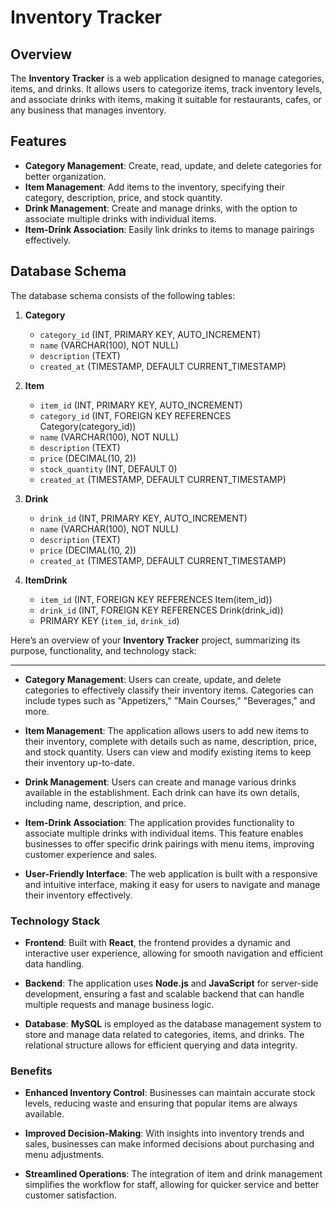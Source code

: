 # Inventory Tracker

## Overview

The **Inventory Tracker** is a web application designed to manage categories, items, and drinks. It allows users to categorize items, track inventory levels, and associate drinks with items, making it suitable for restaurants, cafes, or any business that manages inventory.

## Features

- **Category Management**: Create, read, update, and delete categories for better organization.
- **Item Management**: Add items to the inventory, specifying their category, description, price, and stock quantity.
- **Drink Management**: Create and manage drinks, with the option to associate multiple drinks with individual items.
- **Item-Drink Association**: Easily link drinks to items to manage pairings effectively.

## Database Schema

The database schema consists of the following tables:

1. **Category**
    - `category_id` (INT, PRIMARY KEY, AUTO_INCREMENT)
    - `name` (VARCHAR(100), NOT NULL)
    - `description` (TEXT)
    - `created_at` (TIMESTAMP, DEFAULT CURRENT_TIMESTAMP)

2. **Item**
    - `item_id` (INT, PRIMARY KEY, AUTO_INCREMENT)
    - `category_id` (INT, FOREIGN KEY REFERENCES Category(category_id))
    - `name` (VARCHAR(100), NOT NULL)
    - `description` (TEXT)
    - `price` (DECIMAL(10, 2))
    - `stock_quantity` (INT, DEFAULT 0)
    - `created_at` (TIMESTAMP, DEFAULT CURRENT_TIMESTAMP)

3. **Drink**
    - `drink_id` (INT, PRIMARY KEY, AUTO_INCREMENT)
    - `name` (VARCHAR(100), NOT NULL)
    - `description` (TEXT)
    - `price` (DECIMAL(10, 2))
    - `created_at` (TIMESTAMP, DEFAULT CURRENT_TIMESTAMP)

4. **ItemDrink**
    - `item_id` (INT, FOREIGN KEY REFERENCES Item(item_id))
    - `drink_id` (INT, FOREIGN KEY REFERENCES Drink(drink_id))
    - PRIMARY KEY (`item_id`, `drink_id`)

Here’s an overview of your **Inventory Tracker** project, summarizing its purpose, functionality, and technology stack:

---


- **Category Management**: Users can create, update, and delete categories to effectively classify their inventory items. Categories can include types such as "Appetizers," "Main Courses," "Beverages," and more.

- **Item Management**: The application allows users to add new items to their inventory, complete with details such as name, description, price, and stock quantity. Users can view and modify existing items to keep their inventory up-to-date.

- **Drink Management**: Users can create and manage various drinks available in the establishment. Each drink can have its own details, including name, description, and price.

- **Item-Drink Association**: The application provides functionality to associate multiple drinks with individual items. This feature enables businesses to offer specific drink pairings with menu items, improving customer experience and sales.

- **User-Friendly Interface**: The web application is built with a responsive and intuitive interface, making it easy for users to navigate and manage their inventory effectively.

### Technology Stack

- **Frontend**: Built with **React**, the frontend provides a dynamic and interactive user experience, allowing for smooth navigation and efficient data handling.

- **Backend**: The application uses **Node.js** and **JavaScript** for server-side development, ensuring a fast and scalable backend that can handle multiple requests and manage business logic.

- **Database**: **MySQL** is employed as the database management system to store and manage data related to categories, items, and drinks. The relational structure allows for efficient querying and data integrity.

### Benefits

- **Enhanced Inventory Control**: Businesses can maintain accurate stock levels, reducing waste and ensuring that popular items are always available.

- **Improved Decision-Making**: With insights into inventory trends and sales, businesses can make informed decisions about purchasing and menu adjustments.

- **Streamlined Operations**: The integration of item and drink management simplifies the workflow for staff, allowing for quicker service and better customer satisfaction.



